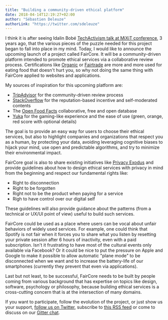 ```yaml
---
title: "Building a community-driven ethical platform"
date: 2018-04-14T12:19:27+02:00
author: "Sébastien Deleuze"
authorLink: "https://twitter.com/sdeleuze"
---
```


I think it is after seeing Idalin Bobé [TechActivism talk at MiXiT conference](https://mixitconf.org/2016/idalin-bobe-21st-century-activists-need-21st-century-skill-sets), 3 years ago, that the various pieces of the puzzle needed for this project began to fall into place in my mind.
Today, I would like to announce the upcoming launch of a project called FairCore. It will be a community-driven platform intended to promote ethical services via a collaborative review process.
Certifications like [Organic](https://en.wikipedia.org/wiki/Organic_certification) or [Fairtrade](https://en.wikipedia.org/wiki/Fair_trade) are more and more used for eating food that doesn't hurt you, so why not doing the same thing with FairCore applied to websites and applications.

My sources of inspiration for this upcoming platform are:
 - [TripAdvisor](https://www.tripadvisor.com) for the community-driven review process
 - [StackOverflow](https://stackoverflow.com/) for the reputation-based incentive and self-moderated contents
 - The [Open Food Facts](https://openfoodfacts.org) collaborative, free and open database
 - [Yuka](https://yuka.io/) for the gaming-like experience and the ease of use (green, orange, red score with optional details)

The goal is to provide an easy way for users to choose their ethical services, but also to highlight companies and 
organizations that respect you as a human, by protecting your data, avoiding leveraging cognitive biases to hijack your
mind, use open and predictable algorithms, and try to minimize their environmental impact.

FairCore goal is also to share existing initiatives like [Privacy Exodus](https://exodus-privacy.eu.org/) and provide guidelines about how to design ethical services with privacy in mind from the beginning and respect our fundamental rights like:
 - Right to disconnection
 - Right to be forgotten
 - Right not to be the product when paying for a service
 - Righ to have control over our digital self

These guidelines will also provide guidance about the patterns (from a technical or UX/UI point of view) useful to build such services.

FairCore could be used as a place where users can be vocal about unfair behaviors of widely used services.
For example, one could think that Spotify is not fair when it forces you to share what you listen by resetting your private session after 6 hours of inactivity, even with a paid subscription.
Isn't it frustrating to have most of the cultural events only available via Facebook?
Or it could be nice to put the pressure on Apple and Google to make it possible to allow automatic "plane mode" to be disconnected when we want and to increase the battery-life of our smartphones (currently they prevent that even via applications).

Last but not least, to be successful, FairCore needs to be built by people coming from various background that has expertise on topics like design, software, psychology or philosophy, because building ethical services is a cross-cutting concern that is at the intersection of many domains.

If you want to participate, follow the evolution of the project, or just show us your support, [follow us on Twitter](https://twitter.com/faircore), subscribe to [this RSS feed](/index.xml) or come to discuss on our [Gitter chat](https://gitter.im/faircore/Lobby).
